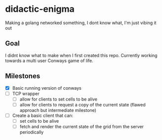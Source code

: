# didactic-enigma
Making a golang networked something, I dont know what, I'm just vibing it out

## Goal

I didnt know what to make when I first created this repo.
Currently working towards a multi user Conways game of life.

## Milestones
- [x] Basic running version of conways
- [ ] TCP wrapper
    - [ ] allow for clients to set cells to be alive
    - [ ] allow for clients to request a copy of the current state (flawed approach but intermediate milestone)
- [ ] Create a basic client that can:
    - [ ] set cells to be alive
    - [ ] fetch and render the current state of the grid from the server periodically
